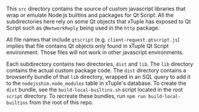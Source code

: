 This `src` directory contains the source of custom javascript libraries that
wrap or emulate Node.js builtins and packages for Qt Script. All the
subdirectories here rely on some Qt objects that xTuple has exposed to Qt Script
such as `QNetworkReply` being used in the `http` package.

All file names that include `qtscript` (e.g. `client-request.qtscript.js`)
implies that file contains Qt objects only found in xTuple Qt Script environment.
Those files will not work in other javascript environments.

Each subdirectory contains two directories, `dist` and `lib`. The `lib` directory
contains the actual custom package code. The `dist` directory contains a
browserify bundle of that `lib` directory, wrapped in an SQL query to add it to
the `nodejsshim.node_modules` table in xTuple's database. To create the `dist`
bundle, see the `build-local-builtins.sh` script located in the root `script`
directory. To recreate these bundles, run `npm run build-local-builtins` from
the root of this repo.

